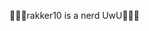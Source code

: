 👋👋👋rakker10 is a nerd UwU👋👋👋

<!--
**Pinquinn/Pinquinn** is a ✨ _special_ ✨ repository because its `README.md` (this file) appears on your GitHub profile.

Here are some ideas to get you started:

online bewerken

- 🔭 I’m currently working on ...
- 🌱 I’m currently learning ...
- 👯 I’m looking to collaborate on ...
- 🤔 I’m looking for help with ...
- 💬 Ask me about ...
- 📫 How to reach me: ...
- 😄 Pronouns: ...
- ⚡ Fun fact: ...
-->
